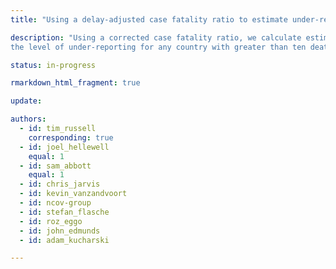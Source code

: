 ```yaml
---
title: "Using a delay-adjusted case fatality ratio to estimate under-reporting"

description: "Using a corrected case fatality ratio, we calculate estimates of
the level of under-reporting for any country with greater than ten deaths"

status: in-progress

rmarkdown_html_fragment: true

update: 

authors:
  - id: tim_russell
    corresponding: true
  - id: joel_hellewell
    equal: 1
  - id: sam_abbott
    equal: 1
  - id: chris_jarvis
  - id: kevin_vanzandvoort
  - id: ncov-group
  - id: stefan_flasche
  - id: roz_eggo
  - id: john_edmunds
  - id: adam_kucharski

---
```

